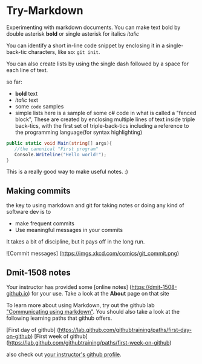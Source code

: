 # Try-Markdown
 Experimenting with markdown documents. You can make text bold by double asterisk **bold** or single asterisk for italics *italic* 

 You can identify a short in-line code snippet by enclosing it in a single-back-tic characters, like so: `git init`.

 You can also create lists by using the single dash followed by a space for each line of text.

 so far: 
 - **bold** text
 -  *italic* text 
 -  some `code` samples 
 -  simple lists
 here is a sample of some c# code in what is called a "fenced block", These are created by enclosing multiple lines of text inside triple back-tics, with the first set of triple-back-tics including a reference to the programming language(for syntax highlighting)

 ```csharp
 public static void Main(string[] args){
 	//the canonical "First program"
 	Console.Writeline("Hello world!");
 }
```

This is a really good way to make useful notes. :)

## Making commits 
the key to using markdown and git for taking notes or doing any kind of software dev is to 

- make frequent commits
- Use meaningful messages in your commits

It takes a bit of discipline, but it pays off in the long run.

![Commit messages] (https://imgs.xkcd.com/comics/git_commit.png)

## Dmit-1508 notes

Your instructor has provided some [online notes] (https://dmit-1508-github.io) for your use. Take a look at the **About** page on that site

To learn more about using Markdown, try out the github lab ["Communicating using markdown"](https://lab.github.com/githubtraining/communicating-using-markdown). You should also take a look at the following learning paths that github offers.

[First day of github] (https://lab.github.com/githubtraining/paths/first-day-on-github)
[First week of github] (https://lab.github.com/githubtraining/paths/first-week-on-github)

also check out [your instructor's github profile](https://github.com/dgilleland).
